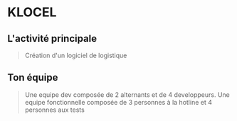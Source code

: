 # KLOCEL

## L'activité principale

> Création d'un logiciel de logistique

## Ton équipe

> Une equipe dev composée de 2 alternants et de 4 developpeurs.
> Une equipe fonctionnelle composée de 3 personnes à la hotline et 4 personnes aux tests

